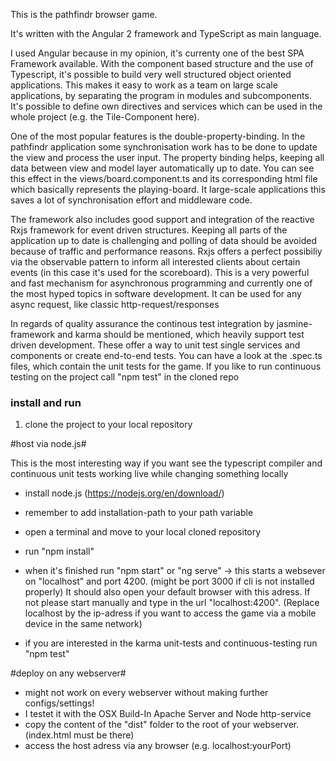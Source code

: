 This is the pathfindr browser game.

It's written with the Angular 2 framework and TypeScript as main language.

I used Angular because in my opinion, it's currenty one of the best SPA Framework available.
With the component based structure and the use of Typescript, it's possible to build very well structured object oriented
applications. This makes it easy to work as a team on large scale applications, by separating the program in
modules and subcomponents.
It's possible to define own directives and services which can be used in the whole project (e.g. the Tile-Component here).

One of the most popular features is the double-property-binding. In the pathfindr application some synchronisation
work has to be done to update the view and process the user input. The property binding helps, keeping all data between view
and model layer automatically up to date. You can see this effect in the views/board.component.ts and its corresponding html file which basically represents the playing-board.
It large-scale applications this saves a lot of synchronisation effort and middleware code.

The framework also includes good support and integration of the reactive Rxjs framework for event driven structures.
Keeping all parts of the application up to date is challenging and polling of data should be avoided because of traffic and performance reasons. Rxjs offers a perfect possibiliy via the observable pattern to inform all interested clients about certain events (in this case it's used for the scoreboard). This is a very powerful and fast mechanism for asynchronous programming
and currently one of the most hyped topics in software development. It can be used for any async request, like classic http-request/responses

In regards of quality assurance the continous test integration by jasmine-framework and karma should be mentioned, which heavily support test driven development.
These offer a way to unit test single services and components or create end-to-end tests. You can have a look at the .spec.ts
files, which contain the unit tests for the game. If you like to run continuous testing on the project call "npm test" in the cloned repo 


### install and run ###

1. clone the project to your local repository

#host via node.js#

This is the most interesting way if you want see the typescript compiler and continuous
unit tests working live while changing something locally 

- install node.js (https://nodejs.org/en/download/)
- remember to add installation-path to your path variable
- open a terminal and move to your local cloned repository
- run "npm install" 
- when it's finished run "npm start" or "ng serve"
-> this starts a websever on "localhost" and port 4200. (might be port 3000 if cli is not installed properly) It should also open your default browser
with this adress. If not please start manually and type in the url "localhost:4200". (Replace localhost by the ip-adress if you want to access the game via a mobile device in the same network)

- if you are interested in the karma unit-tests and continuous-testing run "npm test"

#deploy on any webserver#
- might not work on every webserver without making further configs/settings!
- I testet it with the OSX Build-In Apache Server and Node http-service
- copy the content of the "dist" folder to the root of your webserver. 
  (index.html must be there)
- access the host adress via any browser (e.g. localhost:yourPort)


